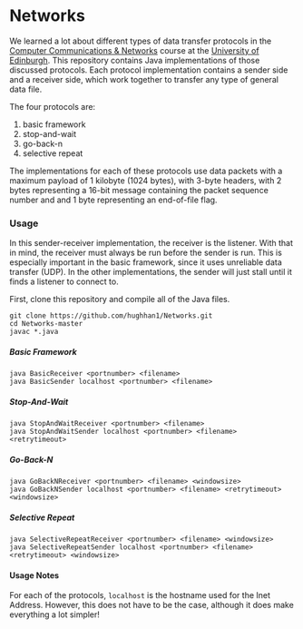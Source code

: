 # Networks #

We learned a lot about different types of data transfer protocols in the [Computer
Communications & Networks](http://www.inf.ed.ac.uk/teaching/courses/comn/) course at the
[University of Edinburgh](http://www.ed.ac.uk). This repository contains Java
implementations of those discussed protocols. Each protocol implementation contains a
sender side and a receiver side, which work together to transfer any type of general
data file.

The four protocols are:

1. basic framework
2. stop-and-wait
3. go-back-n
4. selective repeat

The implementations for each of these protocols use data packets with a maximum payload
of 1 kilobyte (1024 bytes), with 3-byte headers, with 2 bytes representing a 16-bit
message containing the packet sequence number and and 1 byte representing an end-of-file
flag.

### Usage ###

In this sender-receiver implementation, the receiver is the listener. With that in mind,
the receiver must always be run before the sender is run. This is especially important
in the basic framework, since it uses unreliable data transfer (UDP). In the other
implementations, the sender will just stall until it finds a listener to connect to.

First, clone this repository and compile all of the Java files.
```
git clone https://github.com/hughhan1/Networks.git
cd Networks-master
javac *.java
```

##### Basic Framework #####
```
java BasicReceiver <portnumber> <filename>
java BasicSender localhost <portnumber> <filename>
```

##### Stop-And-Wait #####
```
java StopAndWaitReceiver <portnumber> <filename>
java StopAndWaitSender localhost <portnumber> <filename> <retrytimeout>
```

##### Go-Back-N #####
```
java GoBackNReceiver <portnumber> <filename> <windowsize>
java GoBackNSender localhost <portnumber> <filename> <retrytimeout> <windowsize>
```

##### Selective Repeat #####
```
java SelectiveRepeatReceiver <portnumber> <filename> <windowsize>
java SelectiveRepeatSender localhost <portnumber> <filename> <retrytimeout> <windowsize>
```

#### Usage Notes ####
For each of the protocols, ```localhost``` is the hostname used for the Inet Address.
However, this does not have to be the case, although it does make everything a lot
simpler!
